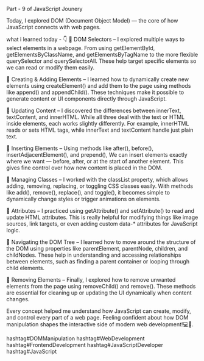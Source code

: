 Part - 9 of JavaScript Jounery 

Today, I explored DOM (Document Object Model) — the core of how JavaScript connects with web pages. 

what i learned today - 👇
🔹 DOM Selectors – I explored multiple ways to select elements in a webpage. From using getElementById, getElementsByClassName, and getElementsByTagName to the more flexible querySelector and querySelectorAll. These help target specific elements so we can read or modify them easily.

🔹 Creating & Adding Elements – I learned how to dynamically create new elements using createElement() and add them to the page using methods like append() and appendChild(). These techniques make it possible to generate content or UI components directly through JavaScript.

🔹  Updating Content – I discovered the differences between innerText, textContent, and innerHTML. While all three deal with the text or HTML inside elements, each works slightly differently. For example, innerHTML reads or sets HTML tags, while innerText and textContent handle just plain text.

🔹  Inserting Elements – Using methods like after(), before(), insertAdjacentElement(), and prepend(), We can insert elements exactly where we want — before, after, or at the start of another element. This gives fine control over how new content is placed in the DOM.

🔹  Managing Classes – I worked with the classList property, which allows adding, removing, replacing, or toggling CSS classes easily. With methods like add(), remove(), replace(), and toggle(), it becomes simple to dynamically change styles or trigger animations on elements.

🔹  Attributes – I practiced using getAttribute() and setAttribute() to read and update HTML attributes. This is really helpful for modifying things like image sources, link targets, or even adding custom data-* attributes for JavaScript logic.

🔹  Navigating the DOM Tree – I learned how to move around the structure of the DOM using properties like parentElement, parentNode, children, and childNodes. These help in understanding and accessing relationships between elements, such as finding a parent container or looping through child elements.

🔹  Removing Elements – Finally, I explored how to remove unwanted elements from the page using removeChild() and remove(). These methods are essential for cleaning up or updating the UI dynamically when content changes.

Every concept helped me understand how JavaScript can create, modify, and control every part of a web page. Feeling confident about how DOM manipulation shapes the interactive side of modern web development!💻🚀.

hashtag#DOMManipulation hashtag#WebDevelopment hashtag#FrontendDevelopment hashtag#JavaScriptDeveloper hashtag#JavaScript